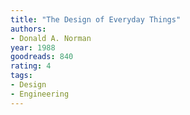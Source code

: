 ```yaml
---
title: "The Design of Everyday Things"
authors:
- Donald A. Norman
year: 1988
goodreads: 840
rating: 4
tags:
- Design
- Engineering
---
```

